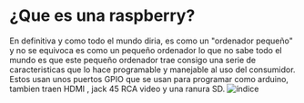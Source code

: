 # ¿Que es una raspberry?
En definitiva y como todo el mundo diria, es como un "ordenador pequeño" y no se equivoca
es como un pequeño ordenador lo que no sabe todo el mundo es que este pequeño
ordenador trae consigo una serie de caracteristicas que lo hace programable y manejable 
al uso del consumidor.
Estos usan unos puertos GPIO que se usan para programar como arduino, tambien traen HDMI , jack 45
RCA video y una ranura SD.
![índice](https://user-images.githubusercontent.com/72190320/141442304-717e1708-25b6-43f8-a2fd-82b3d1e5cea8.jpeg)
